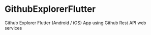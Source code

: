 # GithubExplorerFlutter
Github Explorer Flutter (Android / iOS) App using Github Rest API web services
